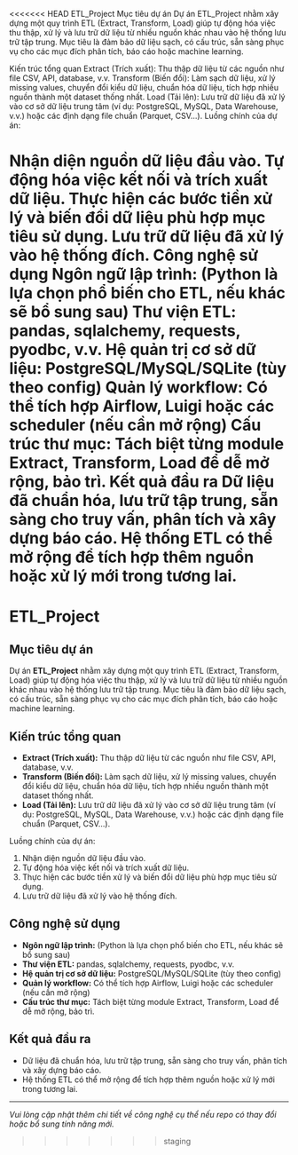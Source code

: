 <<<<<<< HEAD
ETL_Project
Mục tiêu dự án
Dự án ETL_Project nhằm xây dựng một quy trình ETL (Extract, Transform, Load) giúp tự động hóa việc thu thập, xử lý và lưu trữ dữ liệu từ nhiều nguồn khác nhau vào hệ thống lưu trữ tập trung. Mục tiêu là đảm bảo dữ liệu sạch, có cấu trúc, sẵn sàng phục vụ cho các mục đích phân tích, báo cáo hoặc machine learning.

Kiến trúc tổng quan
Extract (Trích xuất): Thu thập dữ liệu từ các nguồn như file CSV, API, database, v.v.
Transform (Biến đổi): Làm sạch dữ liệu, xử lý missing values, chuyển đổi kiểu dữ liệu, chuẩn hóa dữ liệu, tích hợp nhiều nguồn thành một dataset thống nhất.
Load (Tải lên): Lưu trữ dữ liệu đã xử lý vào cơ sở dữ liệu trung tâm (ví dụ: PostgreSQL, MySQL, Data Warehouse, v.v.) hoặc các định dạng file chuẩn (Parquet, CSV...).
Luồng chính của dự án:

Nhận diện nguồn dữ liệu đầu vào.
Tự động hóa việc kết nối và trích xuất dữ liệu.
Thực hiện các bước tiền xử lý và biến đổi dữ liệu phù hợp mục tiêu sử dụng.
Lưu trữ dữ liệu đã xử lý vào hệ thống đích.
Công nghệ sử dụng
Ngôn ngữ lập trình: (Python là lựa chọn phổ biến cho ETL, nếu khác sẽ bổ sung sau)
Thư viện ETL: pandas, sqlalchemy, requests, pyodbc, v.v.
Hệ quản trị cơ sở dữ liệu: PostgreSQL/MySQL/SQLite (tùy theo config)
Quản lý workflow: Có thể tích hợp Airflow, Luigi hoặc các scheduler (nếu cần mở rộng)
Cấu trúc thư mục: Tách biệt từng module Extract, Transform, Load để dễ mở rộng, bảo trì.
Kết quả đầu ra
Dữ liệu đã chuẩn hóa, lưu trữ tập trung, sẵn sàng cho truy vấn, phân tích và xây dựng báo cáo.
Hệ thống ETL có thể mở rộng để tích hợp thêm nguồn hoặc xử lý mới trong tương lai.
=======
# ETL_Project

## Mục tiêu dự án

Dự án **ETL_Project** nhằm xây dựng một quy trình ETL (Extract, Transform, Load) giúp tự động hóa việc thu thập, xử lý và lưu trữ dữ liệu từ nhiều nguồn khác nhau vào hệ thống lưu trữ tập trung. Mục tiêu là đảm bảo dữ liệu sạch, có cấu trúc, sẵn sàng phục vụ cho các mục đích phân tích, báo cáo hoặc machine learning.

## Kiến trúc tổng quan

- **Extract (Trích xuất):** Thu thập dữ liệu từ các nguồn như file CSV, API, database, v.v.
- **Transform (Biến đổi):** Làm sạch dữ liệu, xử lý missing values, chuyển đổi kiểu dữ liệu, chuẩn hóa dữ liệu, tích hợp nhiều nguồn thành một dataset thống nhất.
- **Load (Tải lên):** Lưu trữ dữ liệu đã xử lý vào cơ sở dữ liệu trung tâm (ví dụ: PostgreSQL, MySQL, Data Warehouse, v.v.) hoặc các định dạng file chuẩn (Parquet, CSV...).

Luồng chính của dự án:
1. Nhận diện nguồn dữ liệu đầu vào.
2. Tự động hóa việc kết nối và trích xuất dữ liệu.
3. Thực hiện các bước tiền xử lý và biến đổi dữ liệu phù hợp mục tiêu sử dụng.
4. Lưu trữ dữ liệu đã xử lý vào hệ thống đích.

## Công nghệ sử dụng

- **Ngôn ngữ lập trình:** (Python là lựa chọn phổ biến cho ETL, nếu khác sẽ bổ sung sau)
- **Thư viện ETL:** pandas, sqlalchemy, requests, pyodbc, v.v.
- **Hệ quản trị cơ sở dữ liệu:** PostgreSQL/MySQL/SQLite (tùy theo config)
- **Quản lý workflow:** Có thể tích hợp Airflow, Luigi hoặc các scheduler (nếu cần mở rộng)
- **Cấu trúc thư mục:** Tách biệt từng module Extract, Transform, Load để dễ mở rộng, bảo trì.

## Kết quả đầu ra

- Dữ liệu đã chuẩn hóa, lưu trữ tập trung, sẵn sàng cho truy vấn, phân tích và xây dựng báo cáo.
- Hệ thống ETL có thể mở rộng để tích hợp thêm nguồn hoặc xử lý mới trong tương lai.

---

*Vui lòng cập nhật thêm chi tiết về công nghệ cụ thể nếu repo có thay đổi hoặc bổ sung tính năng mới.*
>>>>>>> staging
